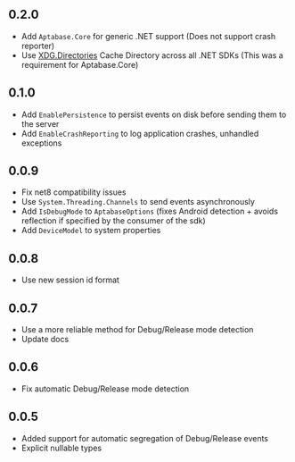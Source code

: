 ## 0.2.0

* Add `Aptabase.Core` for generic .NET support (Does not support crash reporter)
* Use [XDG.Directories](https://www.nuget.org/packages/Xdg.Directories) Cache Directory across all .NET SDKs (This was a requirement for Aptabase.Core) 

## 0.1.0

* Add `EnablePersistence` to persist events on disk before sending them to the server
* Add `EnableCrashReporting` to log application crashes, unhandled exceptions

## 0.0.9

* Fix net8 compatibility issues
* Use `System.Threading.Channels` to send events asynchronously
* Add `IsDebugMode` to `AptabaseOptions` (fixes Android detection + avoids reflection if specified by the consumer of the sdk)
* Add `DeviceModel` to system properties

## 0.0.8

* Use new session id format

## 0.0.7

* Use a more reliable method for Debug/Release mode detection
* Update docs

## 0.0.6

* Fix automatic Debug/Release mode detection

## 0.0.5

* Added support for automatic segregation of Debug/Release events
* Explicit nullable types